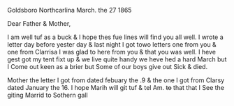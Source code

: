 Goldsboro Northcarlina March. the 27 1865

Dear Father & Mother,

I am well tuf as a buck & I hope thes fue lines will find you all well. I wrote a letter day before yester day & last night I got towo letters one from you & one from Clarrisa I was glad to here from you & that you was well. I heve gest got my tent fixt up & we live quite handy  we heve hed a hard March but I Come out keen as a brier but Some of our boys give out Sick & died. 

Mother the letter I got from dated febuary the .9 & the one I got from Clarsy dated January the 16. I hope Marih will git tuf & tel Am. ~~to~~ that that I See the giting Marrid to Sothern gall